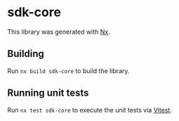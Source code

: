 # sdk-core

This library was generated with [Nx](https://nx.dev).

## Building

Run `nx build sdk-core` to build the library.

## Running unit tests

Run `nx test sdk-core` to execute the unit tests via [Vitest](https://vitest.dev/).
